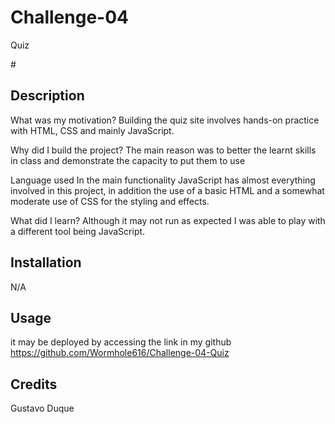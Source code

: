 # Challenge-04

Quiz

#<Multiple questions with multiple answer option mainly Javascript>

## Description

What was my motivation?
   Building  the quiz site  involves hands-on practice with HTML, CSS and mainly JavaScript. 
    

Why did I build the project?
   The main reason was to better the learnt skills in class and demonstrate the capacity to put them to use 

Language used
   In the main functionality JavaScript has almost everything involved in this project, in addition the use of a basic HTML and a somewhat moderate use of CSS for the styling and effects.

What did I learn?
    Although it may not run as expected I was able to play with a different tool being JavaScript. 



## Installation
N/A

## Usage

it may be deployed by accessing the link in my github https://github.com/Wormhole616/Challenge-04-Quiz

## Credits

Gustavo Duque
